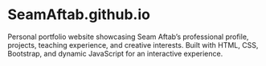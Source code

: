 # SeamAftab.github.io
Personal portfolio website showcasing Seam Aftab’s professional profile, projects, teaching experience, and creative interests. Built with HTML, CSS, Bootstrap, and dynamic JavaScript for an interactive experience.
